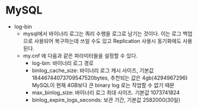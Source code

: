 # MySQL
- log-bin
	- mysql에서 바이너리 로그는 쿼리 수행을 로그로 남기는 것이다. 이는 로그 백업으로 사용되어 복구하는데 쓰일 수도 있고 Replication 사용시 동기화에도 사용된다.
	- my.cnf 에 다음과 같은 파라미터들을 설정할 수 있다.
		- log-bin: 바이너리 로그 경로
		- binlog_cache_size: 바이너리 로그 캐시 사이즈, 기본값 18446744073709547520bytes, 추천되는 값은 4gb(4294967296) MySQL이 현재 4GB보다 큰 binary log 로는 작업할 수 없기 때문
		- max_binlog_size: 바이너리 로그 최대 사이즈. 기본값 1073741824
		- binlog_expire_logs_seconds: 보관 기간, 기본값 2582000(30일)